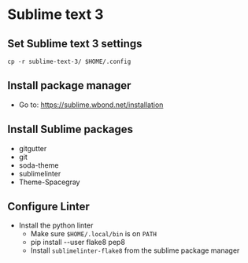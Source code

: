 
Sublime text 3
===============

Set Sublime text 3 settings
---------------------------
`cp -r sublime-text-3/ $HOME/.config`


Install package manager
-----------------------
* Go to: https://sublime.wbond.net/installation

Install Sublime packages
------------------------
* gitgutter
* git
* soda-theme
* sublimelinter
* Theme-Spacegray

Configure Linter
----------------
* Install the python linter
    * Make sure `$HOME/.local/bin` is  on `PATH`
    * pip install --user flake8 pep8
    * Install `sublimelinter-flake8` from the sublime package manager
